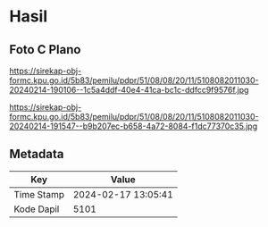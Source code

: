 # Hasil

## Foto C Plano

https://sirekap-obj-formc.kpu.go.id/5b83/pemilu/pdpr/51/08/08/20/11/5108082011030-20240214-190106--1c5a4ddf-40e4-41ca-bc1c-ddfcc9f9576f.jpg

https://sirekap-obj-formc.kpu.go.id/5b83/pemilu/pdpr/51/08/08/20/11/5108082011030-20240214-191547--b9b207ec-b658-4a72-8084-f1dc77370c35.jpg


## Metadata

| Key        | Value               |
| ---------- | ------------------- |
| Time Stamp | 2024-02-17 13:05:41 |
| Kode Dapil | 5101                |



